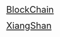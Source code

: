<font size="5">[BlockChain](./BlockChain.md)</font>



<font size="5">[XiangShan](./XiangShan.md)</font>

